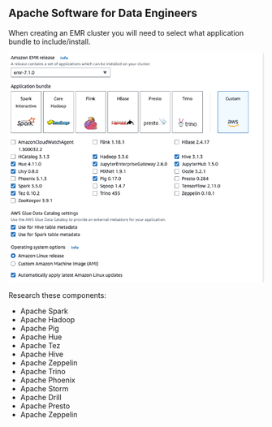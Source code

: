 ## Apache Software for Data Engineers 



When creating an EMR cluster you will need to select what application bundle to include/install. 

![image-20240719135132712](images/image-20240719135132712.png)

Research these components:

* Apache Spark
* Apache Hadoop
* Apache Pig
* Apache Hue
* Apache Tez
* Apache Hive
* Apache Zeppelin
* Apache Trino
* Apache Phoenix
* Apache Storm
* Apache Drill
* Apache Presto
* Apache Zeppelin



